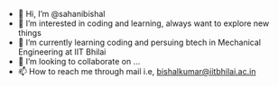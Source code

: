 - 👋 Hi, I’m @sahanibishal
- 👀 I’m interested in coding and learning, always want to explore new things
- 🌱 I’m currently learning coding and persuing btech in Mechanical Engineering at IIT Bhilai
- 💞️ I’m looking to collaborate on ...
- 📫 How to reach me through mail i.e, bishalkumar@iitbhilai.ac.in

<!---
sahanibishal/sahanibishal is a ✨ special ✨ repository because its `README.md` (this file) appears on your GitHub profile.
You can click the Preview link to take a look at your changes.
--->
